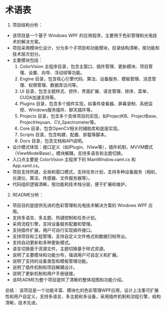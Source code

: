 # 术语表


1. 项目结构分析：
- 该项目是一个基于 Windows WPF 的应用程序，主要用于色彩管理和光电技术的解决方案。
- 项目采用模块化设计，分为多个子项目和功能模块，目录结构清晰，按功能和技术层次划分。
- 主要模块包括：
  1. ColorVision 主程序目录，包含主窗口、插件管理、更新模块、项目管理、设置、向导、浮动球等功能。
  2. Engine 目录，包含核心引擎代码、算法、设备服务、模板管理、消息管理、权限管理、数据库访问等。
  3. UI 目录，包含主题样式、控件、界面扩展、语言管理、排序、菜单、CUDA加速支持等。
  4. Plugins 目录，包含多个插件实现，如事件查看器、屏幕录制、系统监控、Windows服务插件、聊天插件等。
  5. Projects 目录，包含多个具体项目的实现，如ProjectKB、ProjectBase、ProjectHeyuan、CV_Spectrometer等。
  6. Core 目录，包含OpenCV相关的辅助库和底层实现。
  7. Scripts 目录，包含构建、配置、卸载等脚本。
  8. Docs 目录，包含文档和API说明。
- 设计模式体现：接口定义（如IPlugin、IView等），插件机制，MVVM模式（ViewModelBase），模块解耦，支持多语言和主题切换。
- 入口点主要是 ColorVision 主程序下的 MainWindow.xaml.cs 和 App.xaml.cs。
- 项目支持热键，全局和窗口模式，支持任务计划，支持多种设备服务（相机、光谱仪、算法、传感器、文件服务器等）。
- 代码组织逻辑清晰，按功能和技术栈分层，便于扩展和维护。

2. README分析：
- 项目目的是提供先进的色彩管理和光电技术解决方案的 Windows WPF 应用。
- 支持多语言、多主题、热键控制和任务计划。
- 采用流程引擎，支持设备服务配置和管理。
- 支持插件扩展，用户可自行实现插件接口。
- 支持项目和工程管理，支持自定义文件格式和数据归档导出。
- 支持自动更新和多种更新模式。
- 语言切换基于资源文件，主题切换基于样式资源。
- 说明了主要模块和功能分布，强调用户可自定义和扩展。
- 说明了支持的设备类型和模板管理功能。
- 说明了插件机制和项目解耦设计。
- 说明了更新机制和用户手册链接。
- 该README为整个项目提供了清晰的整体视图和功能介绍。

总结：
该项目是一个功能丰富、模块化的色彩管理WPF应用，设计上注重可扩展性和用户自定义，支持多语言、多主题和多设备，采用插件机制和流程引擎，结构清晰，技术先进。

